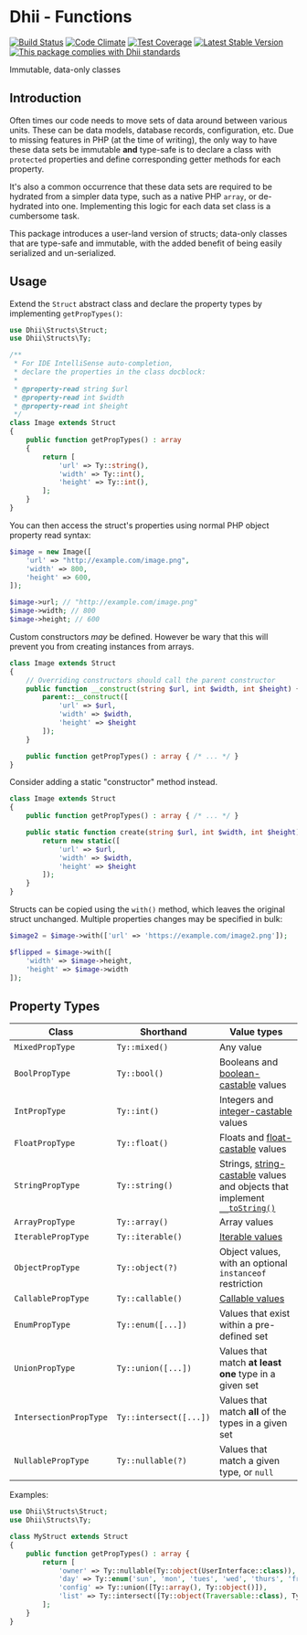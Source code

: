 # Dhii - Functions

[![Build Status](https://travis-ci.org/dhii/structs.svg?branch=master)](https://travis-ci.org/dhii/structs)
[![Code Climate](https://codeclimate.com/github/dhii/structs/badges/gpa.svg)](https://codeclimate.com/github/dhii/structs)
[![Test Coverage](https://codeclimate.com/github/dhii/structs/badges/coverage.svg)](https://codeclimate.com/github/dhii/structs/coverage)
[![Latest Stable Version](https://poser.pugx.org/dhii/structs/version)](https://packagist.org/packages/dhii/structs)
[![This package complies with Dhii standards](https://img.shields.io/badge/Dhii-Compliant-green.svg?style=flat-square)][Dhii]

Immutable, data-only classes

## Introduction

Often times our code needs to move sets of data around between various units. These can be data models, database
records, configuration, etc. Due to missing features in PHP (at the time of writing), the only way to have these data
sets be immutable **and** type-safe is to declare a class with `protected` properties and define corresponding getter
methods for each property.

It's also a common occurrence that these data sets are required to be hydrated from a simpler data type, such as a
native PHP `array`, or de-hydrated into one. Implementing this logic for each data set class is a cumbersome task.

This package introduces a user-land version of structs; data-only classes that are type-safe and immutable, with the
added benefit of being easily serialized and un-serialized.

## Usage

Extend the `Struct` abstract class and declare the property types by implementing `getPropTypes()`:

```php
use Dhii\Structs\Struct;
use Dhii\Structs\Ty;

/**
 * For IDE IntelliSense auto-completion,
 * declare the properties in the class docblock:
 *
 * @property-read string $url
 * @property-read int $width
 * @property-read int $height
 */
class Image extends Struct
{
    public function getPropTypes() : array
    {
        return [
            'url' => Ty::string(),
            'width' => Ty::int(),
            'height' => Ty::int(),
        ];
    }
}
```

You can then access the struct's properties using normal PHP object property read syntax:

```php
$image = new Image([
    'url' => "http://example.com/image.png",
    'width' => 800,
    'height' => 600,
]);

$image->url; // "http://example.com/image.png"
$image->width; // 800
$image->height; // 600
```

Custom constructors _may_ be defined. However be wary that this will prevent you from creating instances from arrays.

```php
class Image extends Struct
{
    // Overriding constructors should call the parent constructor
    public function __construct(string $url, int $width, int $height) {
        parent::__construct([
            'url' => $url,
            'width' => $width,
            'height' => $height
        ]);
    }

    public function getPropTypes() : array { /* ... */ }
}
```

Consider adding a static "constructor" method instead.

```php
class Image extends Struct
{
    public function getPropTypes() : array { /* ... */ }

    public static function create(string $url, int $width, int $height) {
        return new static([
            'url' => $url,
            'width' => $width,
            'height' => $height
        ]);
    }
}
```

Structs can be copied using the `with()` method, which leaves the original struct unchanged. Multiple properties changes
may be specified in bulk:

```php
$image2 = $image->with(['url' => 'https://example.com/image2.png']);

$flipped = $image->with([
    'width' => $image->height,
    'height' => $image->width
]);
```

## Property Types

| Class | Shorthand | Value types |
|-------|--------|------|
| `MixedPropType` | `Ty::mixed()` | Any value |
| `BoolPropType` | `Ty::bool()` | Booleans and [boolean-castable][1] values |
| `IntPropType` | `Ty::int()` | Integers and [integer-castable][2] values |
| `FloatPropType` | `Ty::float()` | Floats and [float-castable][3] values |
| `StringPropType` | `Ty::string()` | Strings, [string-castable][4] values and objects that implement [`__toString()`][5] |
| `ArrayPropType` | `Ty::array()` | Array values |
| `IterablePropType` | `Ty::iterable()` | [Iterable values][7] |
| `ObjectPropType` | `Ty::object(?)` | Object values, with an optional `instanceof` restriction |
| `CallablePropType` | `Ty::callable()` | [Callable values][6] |
| `EnumPropType` | `Ty::enum([...])` | Values that exist within a pre-defined set |
| `UnionPropType` | `Ty::union([...])` | Values that match **at least one** type in a given set |
| `IntersectionPropType` | `Ty::intersect([...])` | Values that match **all** of the types in a given set |
| `NullablePropType` | `Ty::nullable(?)` | Values that match a given type, or `null` |

Examples:

```php
use Dhii\Structs\Struct;
use Dhii\Structs\Ty;

class MyStruct extends Struct
{
    public function getPropTypes() : array {
        return [
            'owner' => Ty::nullable(Ty::object(UserInterface::class)),
            'day' => Ty::enum('sun', 'mon', 'tues', 'wed', 'thurs', 'fri', 'sat'),
            'config' => Ty::union([Ty::array(), Ty::object()]),
            'list' => Ty::intersect([Ty::object(Traversable::class), Ty::object(Countable::class)]),
        ];
    }
}
```

[1]: https://www.php.net/manual/en/language.types.boolean.php#language.types.boolean.casting
[2]: https://www.php.net/manual/en/language.types.integer.php#language.types.integer.casting
[3]: https://www.php.net/manual/en/language.types.float.php#language.types.float.casting
[4]: https://www.php.net/manual/en/language.types.string.php#language.types.string.casting
[5]: https://www.php.net/manual/en/language.oop5.magic.php#object.tostring
[6]: https://www.php.net/manual/en/function.is-callable.php
[7]: https://www.php.net/manual/en/language.types.iterable.php

[Dhii]: https://github.com/Dhii/dhii
